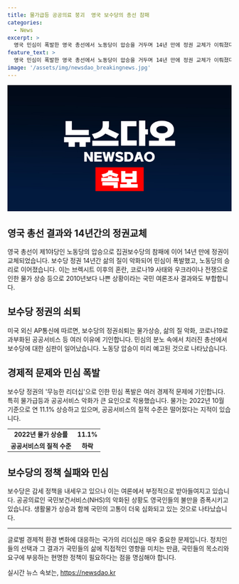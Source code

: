 ```yaml
---
title: 물가급등 공공의료 붕괴  영국 보수당의 총선 참패
categories:
  - News
excerpt: >
  영국 민심이 폭발한 영국 총선에서 노동당이 압승을 거두며 14년 만에 정권 교체가 이뤄졌다. 보수당 정권의 무능한 리더십과 물가 상승, 공공 서비스 악화 등으로 민심이 분노하며 보수당에 대한 심판론이 확산된 것으로 나타났다. 이에 민심 이반에 따른 보수당의 정치적 도박은 실패로 끝나게 되었고, 노동당 대표의 선거운동과정에서 민심의 변화가 드러났다. 특히 공공의료인 국민보건서비스(NHS)의 악화된 상황과 이민 문제가 주요 이슈로 부각되었다. (총 단어 수: 150)
feature_text: >
  영국 민심이 폭발한 영국 총선에서 노동당이 압승을 거두며 14년 만에 정권 교체가 이뤄졌다. 보수당 정권의 무능한 리더십과 물가 상승, 공공 서비스 악화 등으로 민심이 분노하며 보수당에 대한 심판론이 확산된 것으로 나타났다. 이에 민심 이반에 따른 보수당의 정치적 도박은 실패로 끝나게 되었고, 노동당 대표의 선거운동과정에서 민심의 변화가 드러났다. 특히 공공의료인 국민보건서비스(NHS)의 악화된 상황과 이민 문제가 주요 이슈로 부각되었다. (총 단어 수: 150)
image: '/assets/img/newsdao_breakingnews.jpg'
---
```


<p><img src="/assets/img/newsdao_breakingnews.jpg" alt="flaretime 속보" /></p>

<h2 data-ke-size="size26">영국 총선 결과와 14년간의 정권교체</h2>

<p data-ke-size="size16">영국 총선이 제1야당인 노동당의 압승으로 집권보수당의 참패에 이어 14년 만에 정권이 교체되었습니다. 보수당 정권 14년간 삶의 질이 악화되어 민심이 폭발했고, 노동당의 승리로 이어졌습니다. 이는 브렉시트 이후의 혼란, 코로나19 사태와 우크라이나 전쟁으로 인한 물가 상승 등으로 2010년보다 나쁜 상황이라는 국민 여론조사 결과와도 부합합니다.</p>

<h2 data-ke-size="size26">보수당 정권의 쇠퇴</h2>

<p data-ke-size="size16">미국 외신 AP통신에 따르면, 보수당의 정권쇠퇴는 물가상승, 삶의 질 악화, 코로나19로 과부화된 공공서비스 등 여러 이유에 기인합니다. 민심의 분노 속에서 치러진 총선에서 보수당에 대한 심판이 일어났습니다. 노동당 압승이 미리 예고된 것으로 나타났습니다.</p>

<h2 data-ke-size="size26">경제적 문제와 민심 폭발</h2>

<p data-ke-size="size16">보수당 정권의 '무능한 리더십'으로 인한 민심 폭발은 여러 경제적 문제에 기인합니다. 특히 물가급등과 공공서비스 악화가 큰 요인으로 작용했습니다. 물가는 2022년 10월 기준으로 연 11.1% 상승하고 있으며, 공공서비스의 질적 수준은 떨어졌다는 지적이 있습니다.</p>

<table>
<tbody>
<tr>
<td style="text-align: center; height: 17px;"><b>2022년 물가 상승률</b></td>
<td style="text-align: center; height: 17px;"><b>11.1%</b></td>
</tr>
<tr>
<td style="text-align: center; height: 17px;"><b>공공서비스의 질적 수준</b></td>
<td style="text-align: center; height: 17px;"><b>하락</b></td>
</tr>
</tbody>
</table>

<h2 data-ke-size="size26">보수당의 정책 실패와 민심</h2>

<p data-ke-size="size16">보수당은 감세 정책을 내세우고 있으나 이는 여론에서 부정적으로 받아들여지고 있습니다. 공공의료인 국민보건서비스(NHS)의 악화된 상황도 영국인들의 불만을 증폭시키고 있습니다. 생활물가 상승과 함께 국민의 고통이 더욱 심화되고 있는 것으로 나타났습니다.</p>

<hr>

<p data-ke-size="size16">글로벌 경제적 환경 변화에 대응하는 국가의 리더십은 매우 중요한 문제입니다. 정치인들의 선택과 그 결과가 국민들의 삶에 직접적인 영향을 미치는 만큼, 국민들의 목소리와 요구에 부응하는 현명한 정책이 필요하다는 점을 명심해야 합니다.</p>
실시간 뉴스 속보는, <a href="https://newsdao.kr" rel="dofollow">https://newsdao.kr</a>


